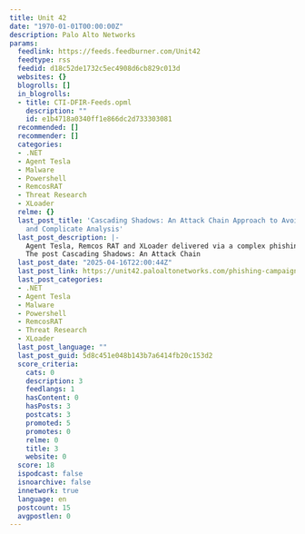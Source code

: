 ```yaml
---
title: Unit 42
date: "1970-01-01T00:00:00Z"
description: Palo Alto Networks
params:
  feedlink: https://feeds.feedburner.com/Unit42
  feedtype: rss
  feedid: d18c52de1732c5ec4908d6cb829c013d
  websites: {}
  blogrolls: []
  in_blogrolls:
  - title: CTI-DFIR-Feeds.opml
    description: ""
    id: e1b4718a0340ff1e866dc2d733303081
  recommended: []
  recommender: []
  categories:
  - .NET
  - Agent Tesla
  - Malware
  - Powershell
  - RemcosRAT
  - Threat Research
  - XLoader
  relme: {}
  last_post_title: 'Cascading Shadows: An Attack Chain Approach to Avoid Detection
    and Complicate Analysis'
  last_post_description: |-
    Agent Tesla, Remcos RAT and XLoader delivered via a complex phishing campaign. Learn how attackers are using multi-stage delivery to hinder analysis.
    The post Cascading Shadows: An Attack Chain
  last_post_date: "2025-04-16T22:00:44Z"
  last_post_link: https://unit42.paloaltonetworks.com/phishing-campaign-with-complex-attack-chain/
  last_post_categories:
  - .NET
  - Agent Tesla
  - Malware
  - Powershell
  - RemcosRAT
  - Threat Research
  - XLoader
  last_post_language: ""
  last_post_guid: 5d8c451e048b143b7a6414fb20c153d2
  score_criteria:
    cats: 0
    description: 3
    feedlangs: 1
    hasContent: 0
    hasPosts: 3
    postcats: 3
    promoted: 5
    promotes: 0
    relme: 0
    title: 3
    website: 0
  score: 18
  ispodcast: false
  isnoarchive: false
  innetwork: true
  language: en
  postcount: 15
  avgpostlen: 0
---
```

